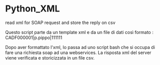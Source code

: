 Python_XML
==========

read xml for SOAP request and store the reply on csv

Questo script parte da un template xml e da un file di dati così formato :
CADF000001|p.pippo|111111

Dopo aver formattato l'xml, lo passa ad uno script bash che si occupa di fare una richiesta soap ad una webservices.
La risposta xml del server viene verificata e storicizzata in un file csv.
